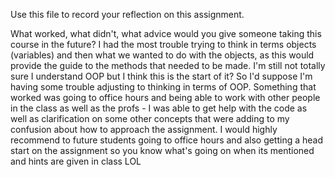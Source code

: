 Use this file to record your reflection on this assignment. 

What worked, what didn't, what advice would you give someone taking this course in the future?
I had the most trouble trying to think in terms objects (variables) and then what we wanted to do with the objects, as this would provide the guide to the methods that needed to be made. I'm still not totally sure I understand OOP but I think this is the start of it? So I'd suppose I'm having some trouble adjusting to thinking in terms of OOP. Something that worked was going to office hours and being able to work with other people in the class as well as the profs - I was able to get help with the code as well as clarification on some other concepts that were adding to my confusion about how to approach the assignment. I would highly recommend to future students going to office hours and also getting a head start on the assignment so you know what's going on when its mentioned and hints are given in class LOL